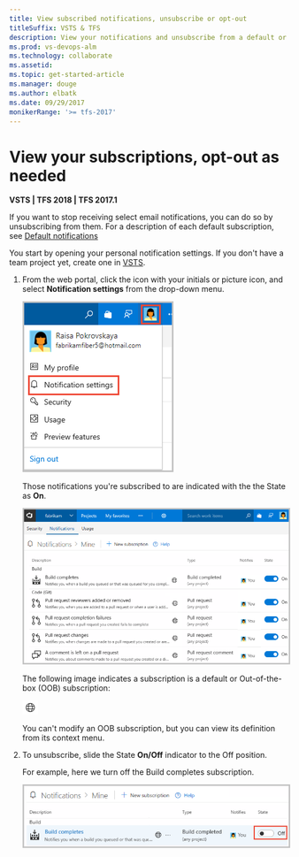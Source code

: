 ```yaml
---
title: View subscribed notifications, unsubscribe or opt-out  
titleSuffix: VSTS & TFS
description: View your notifications and unsubscribe from a default or built-in notfication in Visual Studio Team Services or Team Foundation Server
ms.prod: vs-devops-alm
ms.technology: collaborate
ms.assetid: 
ms.topic: get-started-article
ms.manager: douge
ms.author: elbatk
ms.date: 09/29/2017
monikerRange: '>= tfs-2017'
---
```




# View your subscriptions, opt-out as needed 

**VSTS | TFS 2018 | TFS 2017.1**

If you want to stop receiving select email notifications, you can do so by unsubscribing from them. For a description of each default subscription, see [Default notifications](oob-built-in-notifications.md)  

You start by opening your personal notification settings. If you don't have a team project yet, create one in [VSTS](../accounts/set-up-vs.md).

1. From the web portal, click the icon with your initials or picture icon, and select **Notification settings** from the drop-down menu. 

	<img src="_img/unsubscribe-open-notification-settings.png" alt="Open personal notification settings" style="border: 2px solid #C3C3C3;" />

	Those notifications you're subscribed to are indicated with the the State as **On**.  

	<img src="_img/unsubscribe-personal-notifications.png" alt="Personal notification subscriptions" style="border: 2px solid #C3C3C3;" />

	The following image indicates a subscription is a default or Out-of-the-box (OOB) subscription: 

	![OOB notification](_img/oob-notification.png)

	You can't modify an OOB subscription, but you can view its definition from its context menu. 

2. To unsubscribe, slide the State **On/Off** indicator to the Off position. 
 
	For example, here we turn off the Build completes subscription.   

	<img src="_img/unsubscribe-from-build-completes.png" alt="Unsubscribe from Build completes subscription" style="border: 2px solid #C3C3C3;" />

